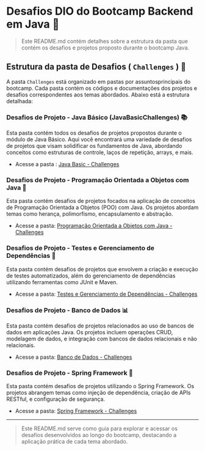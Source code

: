 # Desafios DIO do Bootcamp Backend em Java 🔖

> Este README.md contém detalhes sobre a estrutura da pasta que contém os desafios e projetos proposto durante o bootcamp Java.

## Estrutura da pasta de Desafios ( `Challenges` ) 📂
A pasta `Challenges` está organizado em pastas por assuntosprincipais do bootcamp. Cada pasta contém os códigos e documentações dos projetos e desafios correspondentes aos temas abordados. Abaixo está a estrutura detalhada:

### Desafios de Projeto - Java Básico (JavaBasicChallenges) 📚
Esta pasta contém todos os desafios de projetos propostos durante o módulo de Java Básico. Aqui você encontrará uma variedade de desafios de projetos que visam solidificar os fundamentos de Java, abordando conceitos como estruturas de controle, laços de repetição, arrays, e mais.
- Acesse a pasta : [Java Basic - Challenges](JavaBasicChallenges)

### Desafios de Projeto - Programação Orientada a Objetos com Java 🎯
Esta pasta contém desafios de projetos focados na aplicação de conceitos de Programação Orientada a Objetos (POO) com Java. Os projetos abordam temas como herança, polimorfismo, encapsulamento e abstração.
- Acesse a pasta: [Programação Orientada a Objetos com Java - Challenges](JavaPOOChallenges)

### Desafios de Projeto - Testes e Gerenciamento de Dependências 🧪
Esta pasta contém desafios de projetos que envolvem a criação e execução de testes automatizados, além do gerenciamento de dependências utilizando ferramentas como JUnit e Maven.
- Acesse a pasta: [Testes e Gerenciamento de Dependências - Challenges](TestesDependenciasChallenges)

### Desafios de Projeto - Banco de Dados 📊
Esta pasta contém desafios de projetos relacionados ao uso de bancos de dados em aplicações Java. Os projetos incluem operações CRUD, modelagem de dados, e integração com bancos de dados relacionais e não relacionais.
- Acesse a pasta: [Banco de Dados - Challenges](BancoDeDadosChallenges)

### Desafios de Projeto - Spring Framework 🌱
Esta pasta contém desafios de projetos utilizando o Spring Framework. Os projetos abrangem temas como injeção de dependência, criação de APIs RESTful, e configuração de segurança.
- Acesse a pasta: [Spring Framework - Challenges](SpringFrameworkChallenges)
  
-------------------------
> Este README.md serve como guia para explorar e acessar os desafios desenvolvidos ao longo do bootcamp, destacando a aplicação prática de cada tema abordado.
